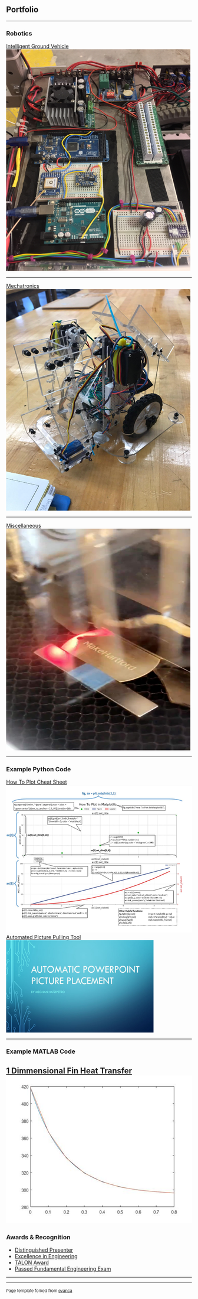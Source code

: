 ## Portfolio

---

### Robotics 

[Intelligent Ground Vehicle](/Sparky.md)
<a href="/Sparky.html"><img src="images/Sparky_Wiring.jpg" width="500" height="600" border="0"></a>
<!-- <img src="images/Sparky_Wiring.jpg?raw=true" idth="300" height="214"/> -->

---
[Mechatronics](/Mechatronics.md)
<a href="/Mechatronics.html"><img src="images/Mechatronics_Robot.jpg" width="500" height="600" border="0"></a>

---
[Miscellaneous](/Misc.md)
<a href="/Misc.html"><img src="images/makehartford.jpg" width="500" height="600" border="0"></a>

---
### Example Python Code
[How To Plot Cheat Sheet](/Python.md)
<a href="/Python.html"><img src="images/Matplotlib.JPG" width="600" height="400" border="0"></a>
[Automated Picture Pulling Tool](/Python.md)
<a href="/Python.html"><img src="images/PPT.JPG" width="400" height="250" border="0"></a><br>

---
### Example MATLAB Code
[1 Dimmensional Fin Heat Transfer](/MATLAB.md)
<a href="/MATLAB.html"><img src="images/HTComparison.jpg" width="600" height="400" border="0"></a>
<br>
---
### Awards & Recognition
- [Distinguished Presenter](/SASH.md)
- [Excellence in Engineering](/EngineeringExcellence.md)
- [TALON Award](/TALON.md)
- [Passed Fundamental Engineering Exam](/FE.md)

---




---
<p style="font-size:11px">Page template forked from <a href="https://github.com/evanca/quick-portfolio">evanca</a></p>
<!-- Remove above link if you don't want to attibute -->
